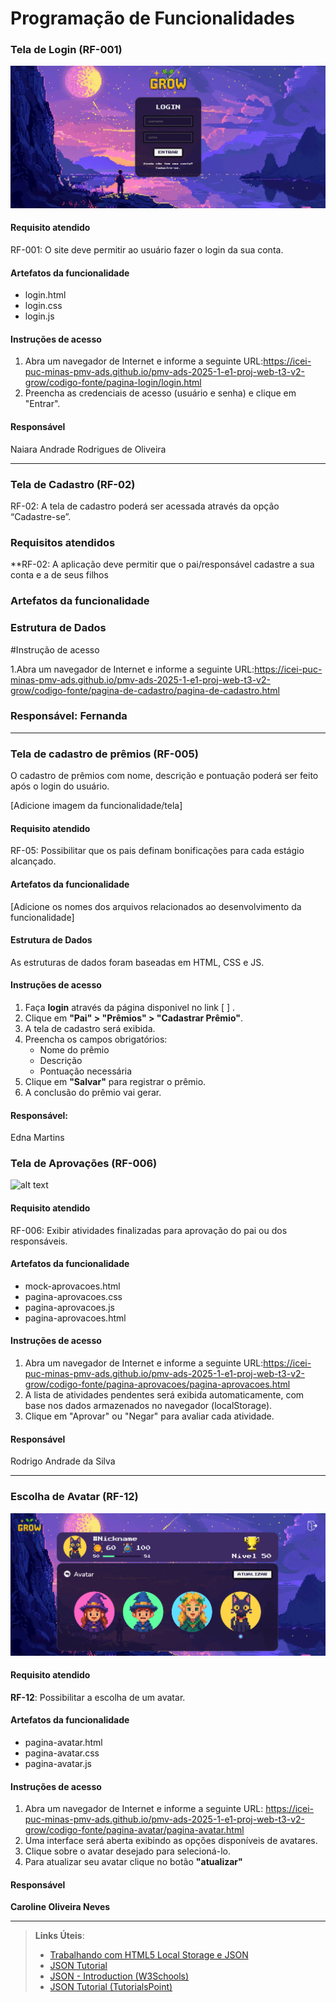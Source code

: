 # Programação de Funcionalidades

### Tela de Login (RF-001)

![pagina-login](./img/pagina-login.png)

#### Requisito atendido 

RF-001: O site deve permitir ao usuário fazer o login da sua conta.

#### Artefatos da funcionalidade

- login.html
- login.css
- login.js

#### Instruções de acesso

1.	Abra um navegador de Internet e informe a seguinte URL:https://icei-puc-minas-pmv-ads.github.io/pmv-ads-2025-1-e1-proj-web-t3-v2-grow/codigo-fonte/pagina-login/login.html
2.	Preencha as credenciais de acesso (usuário e senha) e clique em "Entrar".
   
#### Responsável
Naiara Andrade Rodrigues de Oliveira
<hr>



### Tela de Cadastro (RF-02)

RF-02: A tela de cadastro poderá ser acessada através da opção “Cadastre-se”. 

### Requisitos atendidos 

**RF-02: A aplicação deve permitir que o pai/responsável cadastre a sua conta e a de seus filhos

### Artefatos da funcionalidade

### Estrutura de Dados

#Instrução de acesso

1.Abra um navegador de Internet e informe a seguinte URL:https://icei-puc-minas-pmv-ads.github.io/pmv-ads-2025-1-e1-proj-web-t3-v2-grow/codigo-fonte/pagina-de-cadastro/pagina-de-cadastro.html


### Responsável: Fernanda

<hr>

### Tela de cadastro de prêmios (RF-005)

O cadastro de prêmios com nome, descrição e pontuação poderá ser feito após o login do usuário.

[Adicione imagem da funcionalidade/tela]

#### Requisito atendido

RF-05:	Possibilitar que os pais definam bonificações para cada estágio alcançado.

#### Artefatos da funcionalidade

[Adicione os nomes dos arquivos relacionados ao desenvolvimento da funcionalidade]

#### Estrutura de Dados

As estruturas de dados foram baseadas em HTML, CSS e JS.

#### Instruções de acesso

1. Faça **login** através da página disponivel no link [ ] .
2. Clique em **"Pai" > "Prêmios" > "Cadastrar Prêmio"**.
3. A tela de cadastro será exibida.
4. Preencha os campos obrigatórios:
   - Nome do prêmio
   - Descrição
   - Pontuação necessária
5. Clique em **"Salvar"** para registrar o prêmio.
6. A conclusão do prêmio vai gerar.


#### Responsável: 

Edna Martins


### Tela de Aprovações (RF-006)

 ![alt text](./img/pagina-aprovacoes.png)

#### Requisito atendido 

RF-006: Exibir atividades finalizadas para aprovação do pai ou dos responsáveis.

#### Artefatos da funcionalidade

- mock-aprovacoes.html
- pagina-aprovacoes.css
- pagina-aprovacoes.js
- pagina-aprovacoes.html


#### Instruções de acesso

1.	Abra um navegador de Internet e informe a seguinte URL:https://icei-puc-minas-pmv-ads.github.io/pmv-ads-2025-1-e1-proj-web-t3-v2-grow/codigo-fonte/pagina-aprovacoes/pagina-aprovacoes.html
2.	A lista de atividades pendentes será exibida automaticamente, com base nos dados armazenados no navegador (localStorage).
3. Clique em "Aprovar" ou "Negar" para avaliar cada atividade.

#### Responsável
Rodrigo Andrade da Silva
<hr>

### Escolha de Avatar (RF-12)
![pagina-avatar](./img/pagina-avatar.png)

#### Requisito atendido

**RF-12**: Possibilitar a escolha de um avatar.

#### Artefatos da funcionalidade
- pagina-avatar.html
- pagina-avatar.css
- pagina-avatar.js
#### Instruções de acesso
1. Abra um navegador de Internet e informe a seguinte URL: https://icei-puc-minas-pmv-ads.github.io/pmv-ads-2025-1-e1-proj-web-t3-v2-grow/codigo-fonte/pagina-avatar/pagina-avatar.html
2. Uma interface será aberta exibindo as opções disponíveis de avatares.  
3. Clique sobre o avatar desejado para selecioná-lo.  
4. Para atualizar seu avatar clique no botão **"atualizar"**  

#### Responsável

**Caroline Oliveira Neves**

<hr>

> **Links Úteis**:
> - [Trabalhando com HTML5 Local Storage e JSON](https://www.devmedia.com.br/trabalhando-com-html5-local-storage-e-json/29045)
> - [JSON Tutorial](https://www.w3resource.com/JSON)
> - [JSON - Introduction (W3Schools)](https://www.w3schools.com/js/js_json_intro.asp)
> - [JSON Tutorial (TutorialsPoint)](https://www.tutorialspoint.com/json/index.htm)

